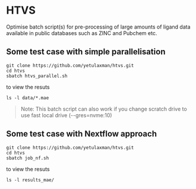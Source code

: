# HTVS 
Optimise batch script(s) for pre-processing of large amounts of ligand data available in public databases such as ZINC and Pubchem etc.

## Some test case with simple parallelisation


```
git clone https://github.com/yetulaxman/htvs.git
cd htvs
sbatch htvs_parallel.sh

```

to view the resuts

```
ls -l data/*.mae
```
> Note: This batch script can also  work if you change scratch drive to use fast local drive (--gres=nvme:10)
## Some test case with  Nextflow approach


```
git clone https://github.com/yetulaxman/htvs.git
cd htvs
sbatch job_nf.sh 
```

to view the resuts

```
ls -l results_mae/
```

